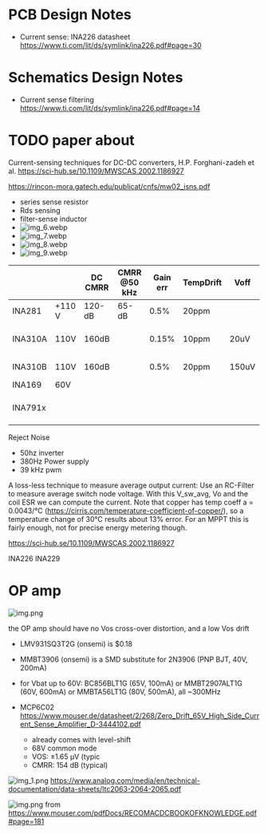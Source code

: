 # PCB Design Notes

* Current sense: INA226 datasheet https://www.ti.com/lit/ds/symlink/ina226.pdf#page=30

# Schematics Design Notes

* Current sense filtering https://www.ti.com/lit/ds/symlink/ina226.pdf#page=14

# TODO paper about

Current-sensing techniques for DC-DC converters, H.P. Forghani-zadeh et
al. https://sci-hub.se/10.1109/MWSCAS.2002.1186927

https://rincon-mora.gatech.edu/publicat/cnfs/mw02_isns.pdf

* series sense resistor
* Rds sensing
* filter-sense inductor
* ![img_6.webp](img/img_6.webp)
* ![img_7.webp](img/img_7.webp)
* ![img_8.webp](img/img_8.webp)
* ![img_9.webp](img/img_9.webp)

|         |        | DC CMRR | CMRR @50 kHz | Gain err | TempDrift | Voff  | BW     | gains   | notes                 |
|---------|--------|---------|--------------|----------|-----------|-------|--------|---------|-----------------------|
| INA281  | +110 V | 120-dB  | 65-dB        | 0.5%     | 20ppm     |       | 1.3MHz | 20..500 | cheapest TI , $1.18   |
| INA310A | 110V   | 160dB   |              | 0.15%    | 10ppm     | 20uV  | 1.3MHz | 20..500 | int. Comparator $1.53 |
| INA310B | 110V   | 160dB   |              | 0.5%     | 20ppm     | 150uV | 1.3MHz | 20..500 | int. Comparator       |
| INA169  | 60V    |         |              |          |           |       |        |         | $1.22                 |
| INA791x |        |         |              |          |           |       |        |         | internal 50A EZ-Shunt |



Reject Noise

* 50hz inverter
* 380Hz Power supply
* 39 kHz pwm

A loss-less technique to measure average output current:
Use an RC-Filter to measure average switch node voltage. With this V_sw_avg, Vo and the coil ESR we can compute the
current.
Note that copper has temp coeff a = 0.0043/°C (https://cirris.com/temperature-coefficient-of-copper/), so a temperature
change of 30°C results about 13% error. For an MPPT this is fairly enough, not for precise energy metering though.

https://sci-hub.se/10.1109/MWSCAS.2002.1186927

INA226
INA229



# OP amp
![img.png](img.png)

the OP amp should have no Vos cross-over distortion, and a low Vos drift

* LMV931SQ3T2G (onsemi) is $0.18
* MMBT3906 (onsemi) is a SMD substitute for 2N3906 (PNP BJT, 40V, 200mA)
* for Vbat up to 60V: BC856BLT1G (65V, 100mA) or MMBT2907ALT1G (60V, 600mA) or MMBTA56LT1G (80V, 500mA), all ~300MHz

* MCP6C02 https://www.mouser.de/datasheet/2/268/Zero_Drift_65V_High_Side_Current_Sense_Amplifier_D-3444102.pdf
  * already comes with level-shift
  * 68V common mode
  * VOS: ±1.65 μV (typic
  * CMRR: 154 dB (typical)


![img_1.png](img_1.png)
https://www.analog.com/media/en/technical-documentation/data-sheets/ltc2063-2064-2065.pdf


![img.png](img.png)
from https://www.mouser.com/pdfDocs/RECOMACDCBOOKOFKNOWLEDGE.pdf#page=181



